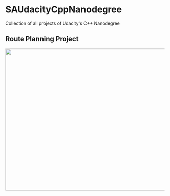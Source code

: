# SAUdacityCppNanodegree
Collection of all projects of Udacity's C++ Nanodegree

## Route Planning Project

<img src="map.png" width="600" height="450" />
